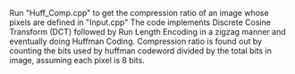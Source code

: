 Run "Huff_Comp.cpp" to get the compression ratio of an image whose pixels are defined in "Input.cpp" 
The code implements Discrete Cosine Transform (DCT) followed by Run Length Encoding in a zigzag manner and eventually doing Huffman Coding.
Compression ratio is found out by counting the bits used by huffman codeword divided by the total bits in image, assuming each pixel is 8 bits.
